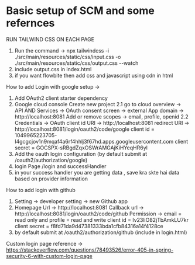 # Basic setup of SCM and some refernces

RUN TAILWIND CSS ON EACH PAGE 
1. Run the command -> npx tailwindcss -i ./src/main/resources/static/css/input.css -o ./src/main/resources/static/css/output.css --watch
2. include output.css in index.html
3. if you want flowbite then add css and javascript using cdn in html
<link href="https://cdn.jsdelivr.net/npm/flowbite@2.4.1/dist/flowbite.min.css" rel="stylesheet" />
<script src="https://cdn.jsdelivr.net/npm/flowbite@2.4.1/dist/flowbite.min.js"></script>





How to add Login with google setup -> 
1. Add OAuth2 client starter dependency
2. Google cloud console 
Create new project
	2.1 go to cloud overview -> API AND Services -> OAuth consent screen -> external
		App domain -> http://localhost:8081
		Add or remove scopes -> email, profile, openid
	2.2 Credentials -> OAuth client id
		URI -> http://localhost:8081
		redirect URI -> http://localhost:8081/login/oauth2/code/google 
		client id = 1049965223705-l4gcgcjov1n9mqaf4a6rf4hhlj3f67hd.apps.googleusercontent.com
		client secret = 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
3. Add the oauth login configuration (by default submit at /oauth2/authorization/google)
4. login Page /login and successHandler
5. in your success handler you are getting data ,  save kra skte hai data based on provider information



How to add login with github
1. Setting -> developer setting -> new Github app
2. Homepage Url -> http://localhost:8081
	Callback url -> http://localhost:8081/login/oauth2/code/github
	Permission -> email = read only and profile = read and write
	client id = Iv23liO82jTbAmkLU7kr
	client secret = f8fd71da9d47381333bda1cfb84316a14f4128ce
3. by default submit at /oauth2/authorization/github (include in login.html)

   

Custom login page reference -> https://stackoverflow.com/questions/78493526/error-405-in-spring-security-6-with-custom-login-page
